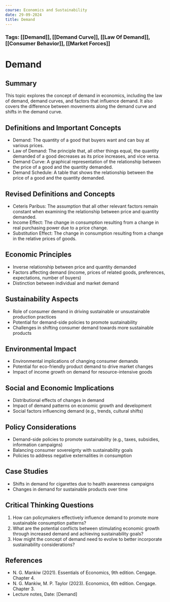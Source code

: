 ```yaml
---
course: Economics and Sustainability
date: 29-09-2024
title: Demand
---
```

### Tags: [[Demand]], [[Demand Curve]], [[Law Of Demand]], [[Consumer Behavior]], [[Market Forces]]

# Demand
## Summary

This topic explores the concept of demand in economics, including the law of demand, demand curves, and factors that influence demand. It also covers the difference between movements along the demand curve and shifts in the demand curve.

## Definitions and Important Concepts

- Demand: The quantity of a good that buyers want and can buy at various prices.
- Law of Demand: The principle that, all other things equal, the quantity demanded of a good decreases as its price increases, and vice versa.
- Demand Curve: A graphical representation of the relationship between the price of a good and the quantity demanded.
- Demand Schedule: A table that shows the relationship between the price of a good and the quantity demanded.

## Revised Definitions and Concepts

- Ceteris Paribus: The assumption that all other relevant factors remain constant when examining the relationship between price and quantity demanded.
- Income Effect: The change in consumption resulting from a change in real purchasing power due to a price change.
- Substitution Effect: The change in consumption resulting from a change in the relative prices of goods.

## Economic Principles

- Inverse relationship between price and quantity demanded
- Factors affecting demand (income, prices of related goods, preferences, expectations, number of buyers)
- Distinction between individual and market demand

## Sustainability Aspects

- Role of consumer demand in driving sustainable or unsustainable production practices
- Potential for demand-side policies to promote sustainability
- Challenges in shifting consumer demand towards more sustainable products

## Environmental Impact

- Environmental implications of changing consumer demands
- Potential for eco-friendly product demand to drive market changes
- Impact of income growth on demand for resource-intensive goods

## Social and Economic Implications

- Distributional effects of changes in demand
- Impact of demand patterns on economic growth and development
- Social factors influencing demand (e.g., trends, cultural shifts)

## Policy Considerations

- Demand-side policies to promote sustainability (e.g., taxes, subsidies, information campaigns)
- Balancing consumer sovereignty with sustainability goals
- Policies to address negative externalities in consumption

## Case Studies

- Shifts in demand for cigarettes due to health awareness campaigns
- Changes in demand for sustainable products over time

## Critical Thinking Questions

1. How can policymakers effectively influence demand to promote more sustainable consumption patterns?
2. What are the potential conflicts between stimulating economic growth through increased demand and achieving sustainability goals?
3. How might the concept of demand need to evolve to better incorporate sustainability considerations?

## References

- N. G. Mankiw (2021). Essentials of Economics, 9th edition. Cengage. Chapter 4.
- N. G. Mankiw, M. P. Taylor (2023). Economics, 6th edition. Cengage. Chapter 3.
- Lecture notes, Date: [Demand]